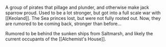 A group of pirates that pillage and plunder, and otherwise make jack sparrow proud. Used to be a lot stronger, but got into a full scale war with [[Keoland]]. The Sea princes lost, but were not fully rooted out. Now, they are rumored to be coming back, stronger than before...

Rumored to be behind the sunken ships from Saltmarsh, and likely the current occupants of the [[Alchemist's House]].